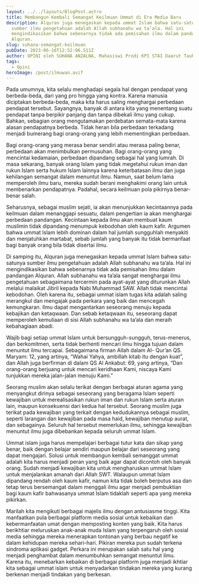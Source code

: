 ```yaml
---
layout: ../../layouts/BlogPost.astro
title: Membangun Kembali Semangat Keilmuan Ummat di Era Media Baru
description: Alquran juga menegaskan kepada ummat Islam bahwa satu-satunya
  sumber ilmu pengetahuan adalah Allah subhanahu wa ta’ala. Hal ini
  mengindikasikan bahwa sebenarnya tidak ada pemisahan ilmu dalam pandangan
  Alquran.
slug: suhana-semangat-keilmuan
pubDate: 2023-06-16T12:52:06.511Z
author: OPINI oleh SUHANA ANZALNA, Mahasiswi Prodi KPI STAI Daarut Tauhiid Bandung
tags:
  - Opini
heroImage: /post/ilmuwan.avif
---
```

Pada umumnya, kita selalu menghadapi segala hal dengan pendapat yang berbeda-beda, dari yang pro hingga yang kontra. Karena manusia diciptakan berbeda-beda, maka kita harus saling menghargai perbedaan pendapat tersebut. Sayangnya, banyak di antara kita yang menentang suatu pendapat tanpa berpikir panjang dan tanpa dibekali ilmu yang cukup. Bahkan, sebagian orang mengutamakan perdebatan semata-mata karena alasan pendapatnya berbeda. Tidak heran bila perbedaan terkadang menjadi bumerang bagi orang-orang yang lebih mementingkan perbedaan.


Bagi orang-orang yang merasa benar sendiri atau merasa paling benar, perbedaan akan menimbulkan permusuhan. Bagi orang-orang yang mencintai kedamaian, perbedaan dipandang sebagai hal yang lumrah. Di masa sekarang, banyak orang Islam yang tidak megetahui rukun iman dan rukun Islam serta hukum Islam lainnya karena keterbatasan ilmu dan juga kehilangan semangat dalam menuntut ilmu. Namun, saat belum lama memperoleh ilmu baru, mereka sudah berani menghakimi orang lain untuk membenarkan pendapatnya. Padahal, secara keilmuan pola pikirnya benar-benar salah. 

Seharusnya, sebagai muslim sejati, ia akan menunjukkan kecintaannya pada keilmuan dalam menanggapi sesuatu, dalam pengertian ia akan menghargai perbedaan pandangan. Kecintaan kepada ilmu akan membuat kaum muslimin tidak dipandang menumpuk kebodohan oleh kaum kafir. Argumen bahwa ummat Islam lebih dominan dalam hal jumlah sungguhlah menyakiti dan menjatuhkan martabat, sebab jumlah yang banyak itu tidak bermanfaat bagi banyak orang bila tidak disertai ilmu.


Di samping itu, Alquran juga menegaskan kepada ummat Islam bahwa satu-satunya sumber ilmu pengetahuan adalah Allah subhanahu wa ta’ala. Hal ini mengindikasikan bahwa sebenarnya tidak ada pemisahan ilmu dalam pandangan Alquran. Allah subhanahu wa ta’ala sangat menghargai ilmu pengetahuan sebagaimana tercermin pada ayat-ayat yang diturunkan Allah melalui malaikat Jibril kepada Nabi Muhammad SAW. Allah tidak mencintai kebodohan. Oleh karena itu, sebagai ummat islam tugas kita adalah saling merangkul dan mengajak pada perkara yang baik dan mencegah kemungkaran. Ilmu dapat mengantarkan seseorang menuju kepada kebajikan dan ketaqwaan. Dan sebab ketaqwaan itu, seseorang dapat memperoleh kemuliaan di sisi Allah subhanahu wa ta’ala dan meraih kebahagiaan abadi.


Wajib bagi setiap ummat Islam untuk bersungguh-sungguh, terus-menerus, dan berkomitmen, serta tidak berhenti mencari ilmu hingga tujuan dalam menuntut ilmu tercapai. Sebagaimana firman Allah dalam Al- Qur’an QS. Maryam: 12, yang artinya, “Wahai Yahya, ambillah kitab itu dengan kuat”, dan Allah juga berfirman di dalam QS Al Ankabut: 69, yang artinya, “Dan orang-orang berjuang untuk mencari keridhaan Kami, niscaya Kami tunjukkan mereka jalan-jalan menuju Kami.” 

Seorang muslim akan selalu terikat dengan berbagai aturan agama yang menyangkut dirinya sebagai seseorang yang beragama Islam seperti kewajiban untuk merealisasikan rukun iman dan rukun Islam serta aturan lain, maupun konsekuensi dari kedua hal tersebut. Seorang muslim juga terikat pada kewajiban yang terkait dengan kedudukannya sebagai muslim, seperti larangan dan kewajiban pada masa haid, kewajiban menutup aurat, dan sebagainya. Seluruh hal tersebut memerlukan ilmu, sehingga kewajiban menuntut ilmu juga dibebankan kepada seluruh ummat Islam.


Ummat islam juga harus mempelajari berbagai tutur kata dan sikap yang benar, baik dengan belajar sendiri maupun belajar dari seseorang yang dapat mengajari. Solusi untuk membangun kembali semanggat ummat adalah kita harus menjadi peran yang baik agar dapat dicontoh oleh banyak orang. Sudah menjadi kewajiban kita untuk mengharuskan ummat Islam untuk menjalankan amanah dari Allah SWT. Walaupun ummat Islam dipandang rendah oleh kaum kafir, namun kita tidak boleh berputus asa dan tetap terus bersemangat dalam menggali ilmu agar menjadi pembuktian bagi kaum kafir bahwasanya ummat Islam tidaklah seperti apa yang mereka pikirkan.

Marilah kita mengikuti berbagai majelis ilmu dengan antusiasme tinggi. Kita manfaatkan pula berbagai platform media sosial untuk kebaikan dan kebermanfaatan umat dengan memposting konten yang baik. Kita harus berikhtiar meluruskan anak-anak muda Islam yang terpengaruh oleh sosial media sehingga mereka menerapkan tontonan yang berbau negatif ke dalam kehidupan mereka sehari-hari. Pikiran mereka pun sudah terkena sindroma aplikasi gadget. Perkara ini merupakan salah satu hal yang menjadi penghambat dalam menumbuhkan semangat menuntut ilmu. Karena itu, menebarkan kebaikan di berbagai platform juga menjadi ikhtiar kita sebagai ummat islam untuk menyadarkan tindakan mereka yang kurang berkenan menjadi tindakan yang berkesan.